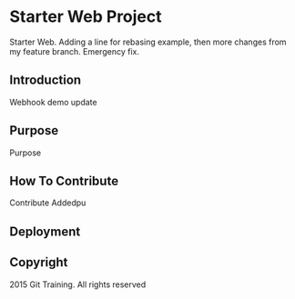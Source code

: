 # Starter Web Project
Starter Web. Adding a line for rebasing example, then more changes from my feature branch.
Emergency fix.

## Introduction
Webhook demo update

## Purpose
Purpose

## How To Contribute
Contribute
Addedpu

## Deployment

## Copyright

2015 Git Training. All rights reserved